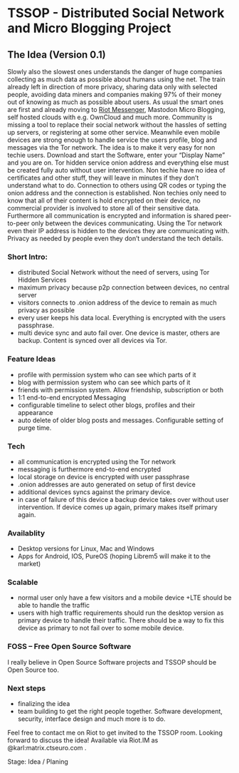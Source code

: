# TSSOP - Distributed Social Network and Micro Blogging Project

## The Idea (Version 0.1)

Slowly also the slowest ones understands the danger of huge companies collecting as much data as possible about humans using the net. The train already left in direction of more privacy, sharing data only with selected people, avoiding data miners and companies making 97% of their money out of knowing as much as possible about users. As usual the smart ones are first and already moving to <a href=”https://kmj.at/2018-03-12-riot-im-messenger-kurzanleitung-fuer-benutze-updated/” target=”_blank”>Riot Messenger</a>, Mastodon Micro Blogging, self hosted clouds with e.g. OwnCloud and much more. 
Community is missing a tool to replace their social network without the hassles of setting up servers, or registering at some other service. Meanwhile even mobile devices are strong enough to handle service the users profile, blog and messages via the Tor network. 
The idea is to make it very easy for non techie users. Download and start the Software, enter your “Display Name” and you are on. Tor hidden service onion address and everything else must be created fully auto without user intervention. Non techie have no idea of certificates and other stuff, they will leave in minutes if they don’t understand what to do.
Connection to others using QR codes or typing the onion address and the connection is established.
Non techies only need to know that all of their content is hold encrypted on their device, no commercial provider is involved to store all of their sensitive data. Furthermore all communication is encrypted and information is shared peer-to-peer only between the devices communicating. Using the Tor network even their IP address is hidden to the devices they are communicating with. 
Privacy as needed by people even they don’t understand the tech details. 



### Short Intro:
- distributed Social Network without the need of servers, using Tor Hidden Services
- maximum privacy because p2p connection between devices, no central server
- visitors connects to .onion address of the device  to remain as much privacy as possible
- every user keeps his data local. Everything is encrypted with the users passphrase.
- multi device sync and auto fail over. One device is master, others are backup. Content is synced over all devices via Tor.

### Feature Ideas
- profile with permission system who can see which parts of it
- blog with permission system who can see which parts of it
- friends with permission system. Allow friendship, subscription or both
- 1:1 end-to-end encrypted Messaging
- configurable timeline to select other blogs, profiles and their appearance
- auto delete of older blog posts and messages. Configurable setting of purge time.

### Tech
- all communication is encrypted using the Tor network
- messaging is furthermore end-to-end encrypted
- local storage on device is encrypted with user passphrase
- .onion addresses are auto generated on setup of first device
- additional devices syncs against the primary device.
- in case of failure of this device a backup device takes over without user intervention. If device comes up again, primary makes itself primary again.

### Availablity
- Desktop versions for Linux, Mac and Windows
- Apps for Android, IOS, PureOS (hoping Librem5 will make it to the market)

### Scalable
- normal user only have a few visitors and a mobile device +LTE should be able to handle the traffic
- users with high traffic requirements should run the desktop version as primary device to handle their traffic. There should be a way to fix this device as primary to not fail over to some mobile device.

### FOSS – Free Open Source Software
I really believe in Open Source Software projects and TSSOP should be Open Source too.

### Next steps
- finalizing the idea
- team building to get the right people together. Software development, security, interface design and much more is to do. 


Feel free to contact me on Riot to get invited to the TSSOP room. Looking forward to discuss the idea!
Available via Riot.IM as @karl:matrix.ctseuro.com .

Stage: Idea / Planing

